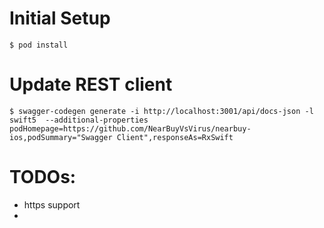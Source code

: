 # Initial Setup

```
$ pod install
```

# Update REST client

```
$ swagger-codegen generate -i http://localhost:3001/api/docs-json -l swift5  --additional-properties podHomepage=https://github.com/NearBuyVsVirus/nearbuy-ios,podSummary="Swagger Client",responseAs=RxSwift
```


# TODOs:

- https support
-
